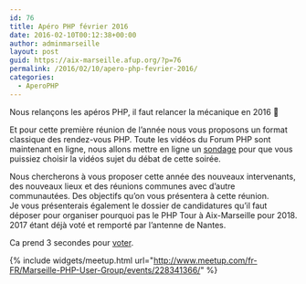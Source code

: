 ```yaml
---
id: 76
title: Apéro PHP février 2016
date: 2016-02-10T00:12:38+00:00
author: adminmarseille
layout: post
guid: https://aix-marseille.afup.org/?p=76
permalink: /2016/02/10/apero-php-fevrier-2016/
categories:
  - AperoPHP
---
```

Nous relançons les apéros PHP, il faut relancer la mécanique en 2016 🙂

Et pour cette première réunion de l&rsquo;année nous vous proposons un format classique des rendez-vous PHP. Toute les vidéos du Forum PHP sont maintenant en ligne, nous allons mettre en ligne un [sondage](https://framadate.org/26C9IADb1z7rZ2Dn) pour que vous puissiez choisir la vidéos sujet du débat de cette soirée.

Nous chercherons à vous proposer cette année des nouveaux intervenants, des nouveaux lieux et des réunions communes avec d&rsquo;autre communautées. Des objectifs qu&rsquo;on vous présentera à cette réunion.  
Je vous présenterais également le dossier de candidatures qu&rsquo;il faut déposer pour organiser pourquoi pas le PHP Tour à Aix-Marseille pour 2018. 2017 étant déjà voté et remporté par l&rsquo;antenne de Nantes.

Ca prend 3 secondes pour [voter](https://framadate.org/26C9IADb1z7rZ2Dn).

{% include widgets/meetup.html
   url="http://www.meetup.com/fr-FR/Marseille-PHP-User-Group/events/228341366/"
%}

